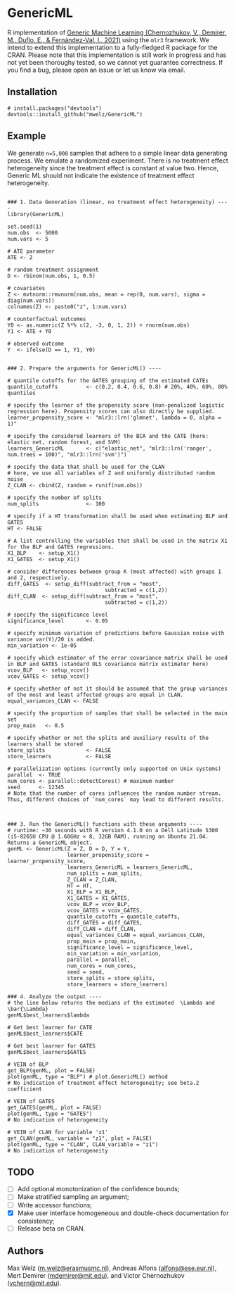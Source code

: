 # GenericML
R implementation of [Generic Machine Learning (Chernozhukov, V., Demirer, M., Duflo, E., &amp; Fernández-Val, I., 2021)](https://arxiv.org/abs/1712.04802) using the `mlr3` framework. We intend to extend this implementation to a fully-fledged R package for the CRAN. Please note that this implementation is still work in progress and has not yet been thoroughy tested, so we cannot yet guarantee correctness. If you find a bug, please open an issue or let us know via email.

## Installation
```
# install.packages("devtools")
devtools::install_github("mwelz/GenericML")
```

## Example
We generate `n=5,000` samples that adhere to a simple linear data generating process. We emulate a randomized experiment. There is no treatment effect heterogeneity since the treatment effect is constant at value two. Hence, Generic ML should not indicate the existence of treatment effect heterogeneity.

```{r example}

### 1. Data Generation (linear, no treatment effect heterogeneity) ----
library(GenericML)

set.seed(1)
num.obs  <- 5000
num.vars <- 5

# ATE parameter
ATE <- 2

# random treatment assignment
D <- rbinom(num.obs, 1, 0.5)

# covariates
Z <- mvtnorm::rmvnorm(num.obs, mean = rep(0, num.vars), sigma = diag(num.vars))
colnames(Z) <- paste0("z", 1:num.vars)

# counterfactual outcomes
Y0 <- as.numeric(Z %*% c(2, -3, 0, 1, 2)) + rnorm(num.obs)
Y1 <- ATE + Y0

# observed outcome
Y  <- ifelse(D == 1, Y1, Y0)


### 2. Prepare the arguments for GenericML() ----

# quantile cutoffs for the GATES grouping of the estimated CATEs
quantile_cutoffs         <- c(0.2, 0.4, 0.6, 0.8) # 20%, 40%, 60%, 80% quantiles

# specify the learner of the propensity score (non-penalized logistic regression here). Propensity scores can also directly be supplied.
learner_propensity_score <- "mlr3::lrn('glmnet', lambda = 0, alpha = 1)"

# specify the considered learners of the BCA and the CATE (here: elastic net, random forest, and SVM)
learners_GenericML       <- c("elastic_net", "mlr3::lrn('ranger', num.trees = 100)", "mlr3::lrn('svm')")

# specify the data that shall be used for the CLAN
# here, we use all variables of Z and uniformly distributed random noise
Z_CLAN <- cbind(Z, random = runif(num.obs))

# specify the number of splits
num_splits               <- 100

# specify if a HT transformation shall be used when estimating BLP and GATES
HT <- FALSE

# A list controlling the variables that shall be used in the matrix X1 for the BLP and GATES regressions. 
X1_BLP    <- setup_X1()
X1_GATES  <- setup_X1()

# consider differences between group K (most affected) with groups 1 and 2, respectively.
diff_GATES  <- setup_diff(subtract_from = "most",
                               subtracted = c(1,2))
diff_CLAN  <- setup_diff(subtract_from = "most",
                               subtracted = c(1,2))

# specify the significance level
significance_level       <- 0.05

# specify minimum variation of predictions before Gaussian noise with variance var(Y)/20 is added.
min_variation <- 1e-05

# specify which estimator of the error covariance matrix shall be used in BLP and GATES (standard OLS covariance matrix estimator here)
vcov_BLP   <- setup_vcov()
vcov_GATES <- setup_vcov()

# specify whether of not it should be assumed that the group variances of the most and least affected groups are equal in CLAN.
equal_variances_CLAN <- FALSE

# specify the proportion of samples that shall be selected in the main set
prop_main   <- 0.5

# specify whether or not the splits and auxiliary results of the learners shall be stored
store_splits             <- FALSE
store_learners           <- FALSE

# parallelization options (currently only supported on Unix systems)
parallel  <- TRUE
num_cores <- parallel::detectCores() # maximum number
seed      <- 12345
# Note that the number of cores influences the random number stream. Thus, different choices of `num_cores` may lead to different results.



### 3. Run the GenericML() functions with these arguments ----
# runtime: ~30 seconds with R version 4.1.0 on a Dell Latitude 5300 (i5-8265U CPU @ 1.60GHz × 8, 32GB RAM), running on Ubuntu 21.04. Returns a GenericML object.
genML <- GenericML(Z = Z, D = D, Y = Y,
                   learner_propensity_score = learner_propensity_score,
                   learners_GenericML = learners_GenericML,
                   num_splits = num_splits,
                   Z_CLAN = Z_CLAN,
                   HT = HT,
                   X1_BLP = X1_BLP,
                   X1_GATES = X1_GATES,
                   vcov_BLP = vcov_BLP,
                   vcov_GATES = vcov_GATES,
                   quantile_cutoffs = quantile_cutoffs,
                   diff_GATES = diff_GATES,
                   diff_CLAN = diff_CLAN,
                   equal_variances_CLAN = equal_variances_CLAN,
                   prop_main = prop_main,
                   significance_level = significance_level,
                   min_variation = min_variation,
                   parallel = parallel,
                   num_cores = num_cores,
                   seed = seed,
                   store_splits = store_splits,
                   store_learners = store_learners)

### 4. Analyze the output ----
# the line below returns the medians of the estimated  \Lambda and \bar{\Lambda}
genML$best_learners$lambda

# Get best learner for CATE
genML$best_learners$CATE

# Get best learner for GATES
genML$best_learners$GATES

# VEIN of BLP
get_BLP(genML, plot = FALSE)
plot(genML, type = "BLP") # plot.GenericML() method
# No indication of treatment effect heterogeneity; see beta.2 coefficient

# VEIN of GATES
get_GATES(genML, plot = FALSE)
plot(genML, type = "GATES")
# No indication of heterogeneity

# VEIN of CLAN for variable 'z1'
get_CLAN(genML, variable = "z1", plot = FALSE)
plot(genML, type = "CLAN", CLAN_variable = "z1")
# No indication of heterogeneity

```

## TODO
- [ ] Add optional monotonization of the confidence bounds;
- [ ] Make stratified sampling an argument;
- [ ] Write accessor functions;
- [x] Make user interface homogeneous and double-check documentation for consistency;
- [ ] Release beta on CRAN.

## Authors
Max Welz (m.welz@erasmusmc.nl), Andreas Alfons (alfons@ese.eur.nl), Mert Demirer (mdemirer@mit.edu), and Victor Chernozhukov (vchern@mit.edu).

